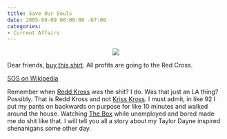 ```yaml
---
title: Save Our Souls
date: 2005-09-09 00:00:00 -07:00
categories:
- Current Affairs
---
```


<p style="text-align: center;">
<a href="http://store.muledesign.com/detail/sos_m.html"><img border="0" src="http://notes.torrez.org/files/sos_m.jpg" /></a>
</p>
<p>
Dear friends, <a href="http://store.muledesign.com/detail/sos_m.html">buy this shirt</a>. All profits are going to the Red Cross.
</p>
<p>
<a href="http://en.wikipedia.org/wiki/SOS">SOS on Wikipedia</a>
</p>
<p>
Remember when <a href="http://www.reddkross.com/">Redd Kross</a> was the shit? I do. Was that just an LA thing? Possibly. That is Redd Kross and not <a href="http://www.sonymusic.com/artists/KrisKross/html/kkhmpge.html">Kriss Kross</a>. I must admit, in like 92 I put my pants on backwards on purpose for like 10 minutes and walked around the house. Watching <a href="http://en.wikipedia.org/wiki/The_Box_%28TV_channel%29">The Box</a> while unemployed and bored made me do shit like that. I will tell you all a story about my Taylor Dayne inspired shenanigans some other day.
</p>
